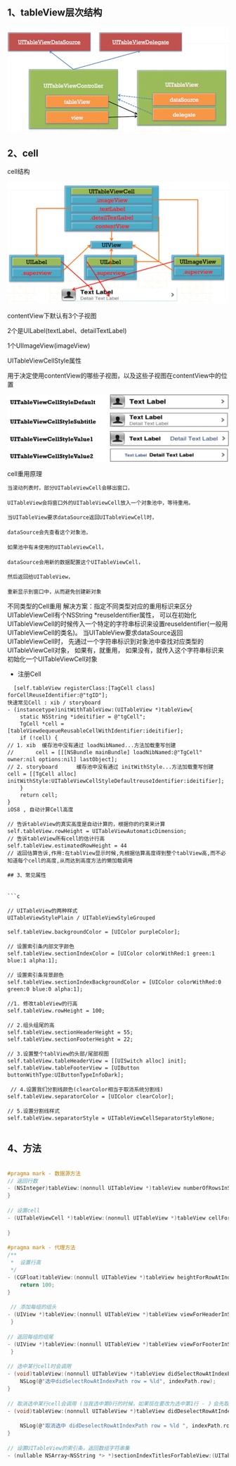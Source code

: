 
##


## 1、tableView层次结构

![](./assets/uitableviewcontroller-1.webp)

## 2、cell

cell结构

![](./assets/uitableviewcontroller-2.webp)

contentView下默认有3个子视图

2个是UILabel(textLabel、detailTextLabel)

1个UIImageView(imageView)

UITableViewCellStyle属性

用于决定使用contentView的哪些子视图，以及这些子视图在contentView中的位置

![](./assets/uitableviewcontroller-3.webp)

cell重用原理

```c
当滚动列表时，部分UITableViewCell会移出窗口，

UITableView会将窗口外的UITableViewCell放入一个对象池中，等待重用。

当UITableView要求dataSource返回UITableViewCell时，

dataSource会先查看这个对象池，

如果池中有未使用的UITableViewCell，

dataSource会用新的数据配置这个UITableViewCell，

然后返回给UITableView，

重新显示到窗口中，从而避免创建新对象


```


不同类型的Cell重用
解决方案：指定不同类型对应的重用标识来区分
UITableViewCell有个NSString *reuseIdentifier属性，
可以在初始化UITableViewCell的时候传入一个特定的字符串标识来设置reuseIdentifier(一般用UITableViewCell的类名)。
当UITableView要求dataSource返回UITableViewCell时，
先通过一个字符串标识到对象池中查找对应类型的UITableViewCell对象，
如果有，就重用，
如果没有，就传入这个字符串标识来初始化一个UITableViewCell对象


+ 注册Cell

```objc
  [self.tableView registerClass:[TagCell class] forCellReuseIdentifier:@"tgID"];
快速常见Cell : xib / storyboard
- (instancetype)initWithTableView:(UITableView *)tableView{
    static NSString *ideitifier = @"tgCell";
    TgCell *cell = [tableViewdequeueReusableCellWithIdentifier:ideitifier];
    if (!cell) {
// 1. xib  缓存池中没有通过 loadNibNamed...方法加载重写创建
//       cell = [[[NSBundle mainBundle] loadNibNamed:@"TgCell" owner:nil options:nil] lastObject]; 
// 2. storyboard      缓存池中没有通过 initWithStyle...方法加载重写创建
cell = [[TgCell alloc] initWithStyle:UITableViewCellStyleDefaultreuseIdentifier:ideitifier];
    }
    return cell;
}
iOS8 , 自动计算Cell高度

// 告诉tableView的真实高度是自动计算的，根据你的约束来计算
self.tableView.rowHeight = UITableViewAutomaticDimension;
// 告诉tableView所有cell的估计行高
self.tableView.estimatedRowHeight = 44
// 返回估算告诉,作用:在tablView显示时候,先根据估算高度得到整个tablView高,而不必知道每个cell的高度,从而达到高度方法的懒加载调用

## 3、常见属性


```c

// UITableView的两种样式
UITableViewStylePlain / UITableViewStyleGrouped

self.tableView.backgroundColor = [UIColor purpleColor];

// 设置索引条内部文字颜色
self.tableView.sectionIndexColor = [UIColor colorWithRed:1 green:1 blue:1 alpha:1];

// 设置索引条背景颜色
self.tableView.sectionIndexBackgroundColor = [UIColor colorWithRed:0 green:0 blue:0 alpha:1];

//1. 修改tableView的行高
self.tableView.rowHeight = 100;

// 2.组头组尾的高
self.tableView.sectionHeaderHeight = 55;
self.tableView.sectionFooterHeight = 22;

// 3.设置整个tablView的头部/尾部视图
self.tableView.tableHeaderView = [[UISwitch alloc] init];
self.tableView.tableFooterView = [UIButton buttonWithType:UIButtonTypeInfoDark];

 // 4.设置我们分割线颜色(clearColor相当于取消系统分割线)
self.tableView.separatorColor = [UIColor clearColor];

// 5.设置分割线样式
self.tableView.separatorStyle = UITableViewCellSeparatorStyleNone;


```
## 4、方法

```c

#pragma mark - 数据源方法
// 返回行数
- (NSInteger)tableView:(nonnull UITableView *)tableView numberOfRowsInSection:(NSInteger)section{
}

// 设置cell
- (UITableViewCell *)tableView:(nonnull UITableView *)tableView cellForRowAtIndexPath:(nonnull NSIndexPath *)indexPath{

}

#pragma mark - 代理方法
/**
 *  设置行高
 */
- (CGFloat)tableView:(nonnull UITableView *)tableView heightForRowAtIndexPath:(nonnull NSIndexPath *)indexPath{
    return 100;
}

 // 添加每组的组头
- (UIView *)tableView:(nonnull UITableView *)tableView viewForHeaderInSection:(NSInteger)section{
 }

// 返回每组的组尾
- (UIView *)tableView:(nonnull UITableView *)tableView viewForFooterInSection:(NSInteger)section{
 }

// 选中某行cell时会调用
- (void)tableView:(nonnull UITableView *)tableView didSelectRowAtIndexPath:(nonnull NSIndexPath *)indexPath{
    NSLog(@"选中didSelectRowAtIndexPath row = %ld", indexPath.row);
}

// 取消选中某行cell会调用 (当我选中第0行的时候，如果现在要改为选中第1行 - 》会先取消选中第0行，然后调用选中第1行的操作)
- (void)tableView:(nonnull UITableView *)tableView didDeselectRowAtIndexPath:(nonnull NSIndexPath *)indexPath{

    NSLog(@"取消选中 didDeselectRowAtIndexPath row = %ld ", indexPath.row);
}

// 设置UITableView的索引条，返回数组字符串集
- (nullable NSArray<NSString *> *)sectionIndexTitlesForTableView:(UITableView *)tableView;
 


```







